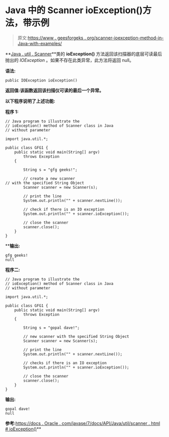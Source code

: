 # Java 中的 Scanner ioException()方法，带示例

> 原文:[https://www . geesforgeks . org/scanner-ioexception-method-in-Java-with-examples/](https://www.geeksforgeeks.org/scanner-ioexception-method-in-java-with-examples/)

**[Java . util . Scanner](https://www.geeksforgeeks.org/scanner-class-in-java/)**类的 **ioException()** 方法返回该扫描器的底层可读最后抛出的 *IOException* 。如果不存在此类异常，此方法将返回 null。

**语法:**

```
public IOException ioException()
```

**返回值:**该函数返回该扫描仪可读的最后一个异常**。**

**以下程序说明了上述功能:**

****程序 1:****

```
// Java program to illustrate the
// ioException() method of Scanner class in Java
// without parameter

import java.util.*;

public class GFG1 {
    public static void main(String[] argv)
        throws Exception
    {

        String s = "gfg geeks!";

        // create a new scanner
// with the specified String Object
        Scanner scanner = new Scanner(s);

        // print the line
        System.out.println("" + scanner.nextLine());

        // check if there is an IO exception
        System.out.println("" + scanner.ioException());

        // close the scanner
        scanner.close();
    }
}
```

****输出:**

```
gfg geeks!
null

```

**程序二:**

```
// Java program to illustrate the
// ioException() method of Scanner class in Java
// without parameter

import java.util.*;

public class GFG1 {
    public static void main(String[] argv)
        throws Exception
    {

        String s = "gopal dave!";

        // new scanner with the specified String Object
        Scanner scanner = new Scanner(s);

        // print the line
        System.out.println("" + scanner.nextLine());

        // checks if there is an IO exception
        System.out.println("" + scanner.ioException());

        // close the scanner
        scanner.close();
    }
}
```

**输出:**

```
gopal dave!
null

```

**参考:**[https://docs . Oracle . com/javase/7/docs/API/Java/util/scanner . html # ioException()](https://docs.oracle.com/javase/7/docs/api/java/util/Scanner.html#ioException())**